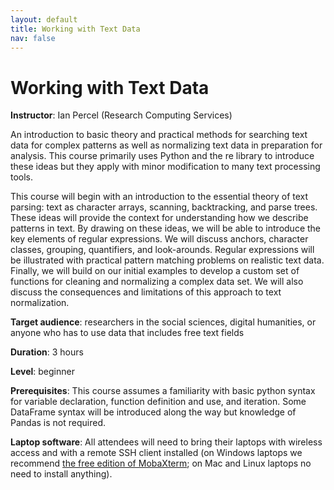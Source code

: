 ```yaml
---
layout: default
title: Working with Text Data
nav: false
---
```


# Working with Text Data

**Instructor**: Ian Percel (Research Computing Services)

An introduction to basic theory and practical methods for searching text data for complex patterns as well as normalizing text data in preparation for analysis. This course primarily uses Python and the re library to introduce these ideas but they apply with minor modification to many text processing tools.

This course will begin with an introduction to the essential theory of text parsing: text as character arrays, scanning, backtracking, and parse trees. These ideas will provide the context for understanding how we describe patterns in text. By drawing on these ideas, we will be able to introduce the key elements of regular expressions. We will discuss anchors, character classes, grouping, quantifiers, and look-arounds. Regular expressions will be illustrated with practical pattern matching problems on realistic text data. Finally, we will build on our initial examples to develop a custom set of functions for cleaning and normalizing a complex data set. We will also discuss the consequences and limitations of this approach to text normalization.    

**Target audience**: researchers in the social sciences, digital humanities, or anyone who has to use data that includes free text fields 

<!-- **Course plan**: -->

**Duration**: 3 hours

**Level**: beginner

**Prerequisites**: This course assumes a familiarity with basic python syntax for variable declaration, function definition and use, and iteration. Some DataFrame syntax will be introduced along the way but knowledge of Pandas is not required.  

**Laptop software**: All attendees will need to bring their laptops with wireless access and with a
remote SSH client installed (on Windows laptops we recommend <a
href="https://mobaxterm.mobatek.net/download.html" target="_blank">the free edition of MobaXterm</a>; on Mac and Linux
laptops no need to install anything).
